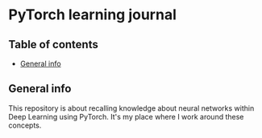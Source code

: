 # PyTorch learning journal

## Table of contents

- [General info](#general-info)

## General info

This repository is about recalling knowledge about neural networks within Deep Learning using PyTorch. It's my place where I work around these concepts.
